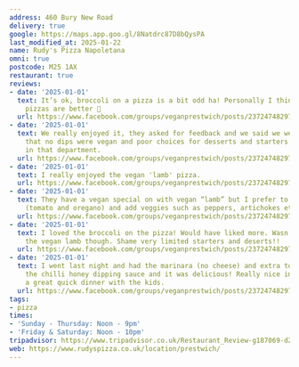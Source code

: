 ```yaml
---
address: 460 Bury New Road
delivery: true
google: https://maps.app.goo.gl/8Natdrc87D8bQysPA
last_modified_at: 2025-01-22
name: Rudy's Pizza Napoletana
omni: true
postcode: M25 1AX
restaurant: true
reviews:
- date: '2025-01-01'
  text: It’s ok, broccoli on a pizza is a bit odd ha! Personally I think the Croma
    pizzas are better 🍕
  url: https://www.facebook.com/groups/veganprestwich/posts/2372474829796586/
- date: '2025-01-01'
  text: We really enjoyed it, they asked for feedback and we said we were disappointed
    that no dips were vegan and poor choices for desserts and starters but so is croma
    in that department.
  url: https://www.facebook.com/groups/veganprestwich/posts/2372474829796586/
- date: '2025-01-01'
  text: I really enjoyed the vegan 'lamb' pizza.
  url: https://www.facebook.com/groups/veganprestwich/posts/2372474829796586/
- date: '2025-01-01'
  text: They have a vegan special on with vegan “lamb” but I prefer to get the marinara
    (tomato and oregano) and add veggies such as peppers, artichokes etc
  url: https://www.facebook.com/groups/veganprestwich/posts/2372474829796586/
- date: '2025-01-01'
  text: I loved the broccoli on the pizza! Would have liked more. Wasn't sure about
    the vegan lamb though. Shame very limited starters and deserts!!
  url: https://www.facebook.com/groups/veganprestwich/posts/2372474829796586/
- date: '2025-01-01'
  text: I went last night and had the marinara (no cheese) and extra toppings. Got
    the chilli honey dipping sauce and it was delicious! Really nice inside- we had
    a great quick dinner with the kids.
  url: https://www.facebook.com/groups/veganprestwich/posts/2372474829796586/
tags:
- pizza
times:
- 'Sunday - Thursday: Noon - 9pm'
- 'Friday & Saturday: Noon - 10pm'
tripadvisor: https://www.tripadvisor.co.uk/Restaurant_Review-g187069-d28642432-Reviews-Rudy_s_Pizza_Napoletana_Prestwich-Manchester_Greater_Manchester_England.html
web: https://www.rudyspizza.co.uk/location/prestwich/
---
```

